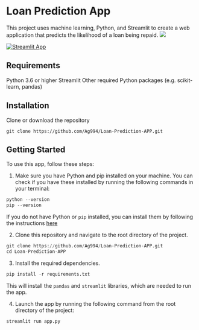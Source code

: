 # Loan Prediction App
This project uses machine learning, Python, and Streamlit to create a web application that predicts the likelihood of a loan being repaid.
![](https://github.com/Ag994/Loan-Prediction-APP/blob/main/Streamlit%20-%20Google%20Chrome%202023-01-05%2005-22-05.gif)

<!-- [App Link](https://ag994-loan-prediction-app-app-ll7m6m.streamlit.app/)
 -->
[![Streamlit App](https://static.streamlit.io/badges/streamlit_badge_black_white.svg)](https://ag994-loan-prediction-app-app-ll7m6m.streamlit.app/)

## Requirements
Python 3.6 or higher
Streamlit
Other required Python packages (e.g. scikit-learn, pandas)
## Installation
Clone or download the repository
```
git clone https://github.com/Ag994/Loan-Prediction-APP.git
```
## Getting Started
   To use this app, follow these steps:
   
   1. Make sure you have Python and pip installed on your machine. You can check if you have these installed by 
   running the following commands in your terminal:
   
   
   ```python
   python --version
   pip --version
   ```
   
   If you do not have Python or `pip` installed, you can install them by following the instructions [here](https://realpython.com/installing-python/)
   
   2. Clone this repository and navigate to the root directory of the project.
   
   
   ```python
   git clone https://github.com/Ag994/Loan-Prediction-APP.git
   cd Loan-Prediction-APP
   ```
   
   3. Install the required dependencies.
   

   ```python
   pip install -r requirements.txt
   ```
   
   This will install the `pandas` and `streamlit` libraries, which are needed to run the app.
   
   4. Launch the app by running the following command from the root directory of the project:
   
   
   ```python
   streamlit run app.py
   ```
